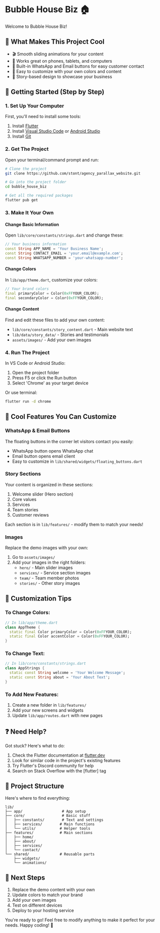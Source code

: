 # Bubble House Biz 🏠

Welcome to Bubble House Biz! 

## 🎯 What Makes This Project Cool

- 🎬 Smooth sliding animations for your content
- 📱 Works great on phones, tablets, and computers
- 💬 Built-in WhatsApp and Email buttons for easy customer contact
- 🎨 Easy to customize with your own colors and content
- 📖 Story-based design to showcase your business

## 🚀 Getting Started (Step by Step)

### 1. Set Up Your Computer

First, you'll need to install some tools:

1. Install [Flutter](https://flutter.dev/docs/get-started/install)
2. Install [Visual Studio Code](https://code.visualstudio.com/) or [Android Studio](https://developer.android.com/studio)
3. Install [Git](https://git-scm.com/downloads)

### 2. Get The Project

Open your terminal/command prompt and run:

```bash
# Clone the project
git clone https://github.com/stont/agency_parallax_website.git

# Go into the project folder
cd bubble_house_biz

# Get all the required packages
flutter pub get
```

### 3. Make It Your Own

#### Change Basic Information
Open `lib/core/constants/strings.dart` and change these:
```dart
// Your business information
const String APP_NAME = 'Your Business Name';
const String CONTACT_EMAIL = 'your.email@example.com';
const String WHATSAPP_NUMBER = 'your-whatsapp-number';
```

#### Change Colors
In `lib/app/theme.dart`, customize your colors:
```dart
// Your brand colors
final primaryColor = Color(0xFFYOUR_COLOR);
final secondaryColor = Color(0xFFYOUR_COLOR);
```

#### Change Content
Find and edit these files to add your own content:
- `lib/core/constants/story_content.dart` - Main website text
- `lib/data/story_data/` - Stories and testimonials
- `assets/images/` - Add your own images

### 4. Run The Project

In VS Code or Android Studio:
1. Open the project folder
2. Press F5 or click the Run button
3. Select 'Chrome' as your target device

Or use terminal:
```bash
flutter run -d chrome
```

## 📱 Cool Features You Can Customize

### WhatsApp & Email Buttons
The floating buttons in the corner let visitors contact you easily:
- WhatsApp button opens WhatsApp chat
- Email button opens email client
- Easy to customize in `lib/shared/widgets/floating_buttons.dart`

### Story Sections
Your content is organized in these sections:
1. Welcome slider (Hero section)
2. Core values
3. Services
4. Team stories
5. Customer reviews

Each section is in `lib/features/` - modify them to match your needs!

### Images
Replace the demo images with your own:
1. Go to `assets/images/`
2. Add your images in the right folders:
    - `hero/` - Main slider images
    - `services/` - Service section images
    - `team/` - Team member photos
    - `stories/` - Other story images

## 🎨 Customization Tips

### To Change Colors:
```dart
// In lib/app/theme.dart
class AppTheme {
  static final Color primaryColor = Color(0xFFYOUR_COLOR);
  static final Color accentColor = Color(0xFFYOUR_COLOR);
}
```

### To Change Text:
```dart
// In lib/core/constants/strings.dart
class AppStrings {
  static const String welcome = 'Your Welcome Message';
  static const String about = 'Your About Text';
}
```

### To Add New Features:
1. Create a new folder in `lib/features/`
2. Add your new screens and widgets
3. Update `lib/app/routes.dart` with new pages

## ❓ Need Help?

Got stuck? Here's what to do:
1. Check the Flutter documentation at [flutter.dev](https://flutter.dev/docs)
2. Look for similar code in the project's existing features
3. Try Flutter's Discord community for help
4. Search on Stack Overflow with the [flutter] tag

## 🚦 Project Structure

Here's where to find everything:
```
lib/
├── app/                  # App setup
├── core/                 # Basic stuff
│   ├── constants/        # Text and settings
│   ├── services/        # Main functions
│   └── utils/           # Helper tools
├── features/            # Main sections
│   ├── home/
│   ├── about/
│   ├── services/
│   └── contact/
└── shared/              # Reusable parts
    ├── widgets/
    └── animations/
```

## 📝 Next Steps

1. Replace the demo content with your own
2. Update colors to match your brand
3. Add your own images
4. Test on different devices
5. Deploy to your hosting service

You're ready to go! Feel free to modify anything to make it perfect for your needs. Happy coding! 🎉
